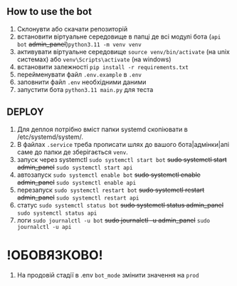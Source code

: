 
## How to use the bot
1. Склонувти або скачати репозиторій
2. встановити віртуальне середовище в папці де всі модулі бота (`api bot` ~~admin_panel~~)```python3.11 -m venv venv```
3. активувати віртуальне середовище ```source venv/bin/activate``` (на unix системах) або ```venv\Scripts\activate``` (на windows)
4. встановити залежності ```pip install -r requirements.txt```
5. перейменувати файл ```.env.example``` в ```.env```
6. заповнити файл ```.env``` необхідними даними
7. запустити бота ```python3.11 main.py``` для теста



## DEPLOY
1. Для деплоя потрібно вміст папки systemd скопіювати в /etc/systemd/system/.
2. В файлах ```.service``` треба прописати шлях до вашого бота|адмінки|апі саме до папки де зберігається `venv`.
3. запуск через systemctl ```sudo systemctl start bot``` ~~sudo systemctl start admin_panel~~ ```sudo systemctl start api```
4. автозапуск ```sudo systemctl enable bot``` ~~sudo systemctl enable admin_panel~~ ```sudo systemctl enable api```
5. перезапуск ```sudo systemctl restart bot``` ~~sudo systemctl restart admin_panel~~ ```sudo systemctl restart api```
6. статус ```sudo systemctl status bot``` ~~sudo systemctl status admin_panel~~ ```sudo systemctl status api```
7. логи ```sudo journalctl -u bot``` ~~sudo journalctl -u admin_panel~~ ```sudo journalctl -u api```

# !ОБОВЯЗКОВО!
1. На продовій стадії в .env `bot_mode` змінити значення на `prod`